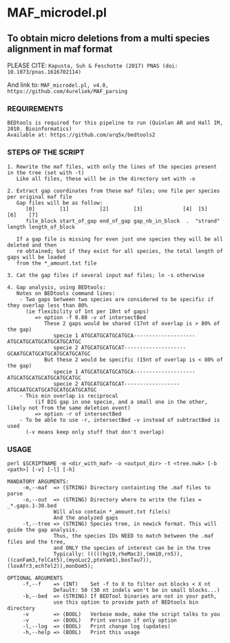# MAF_microdel.pl
## To obtain micro deletions from a multi species alignment in maf format

PLEASE CITE: `Kapusta, Suh & Feschotte (2017) PNAS (doi: 10.1073/pnas.1616702114)`

And link to: `MAF_microdel.pl, v4.0, https://github.com/4ureliek/MAF_parsing`
 	
### REQUIREMENTS
    BEDtools is required for this pipeline to run (Quinlan AR and Hall IM, 2010. Bioinformatics)
    Available at: https://github.com/arq5x/bedtools2
    
### STEPS OF THE SCRIPT
    1. Rewrite the maf files, with only the lines of the species present in the tree (set with -t)
       Like all files, these will be in the directory set with -o
    
    2. Extract gap coordinates from these maf files; one file per species per original maf file
       Gap files will be as follow:
          [0]        [1]          [2]        [3]             [4]  [5]       [6]    [7]
	      file_block start_of_gap end_of_gap gap_nb_in_block  .  "strand" length length_of_block
	   
       If a gap file is missing for even just one species they will be all deleted and then 
       re obtained; but if they exist for all species, the total length of gaps will be loaded
       from the *_amount.txt file
	
    3. Cat the gap files if several input maf files; ln -s otherwise
    
    4. Gap analysis, using BEDtools:
       Notes on BEDtools command lines:
        - Two gaps between two species are considered to be specific if they overlap less than 80%
          (ie flexibility of 1nt per 10nt of gaps)
             => option -f 0.80 -v of intersectBed
                These 2 gaps would be shared (17nt of overlap is > 80% of the gap)
                   specie 1 ATGCATGCATGCATGCA--------------------ATGCATGCATGCATGCATGCATGC
                   specie 2 ATGCATGCATGCAT--------------------GCAATGCATGCATGCATGCATGCATGC      
                But these 2 would be specific (15nt of overlap is < 80% of the gap)
                   specie 1 ATGCATGCATGCATGCA--------------------ATGCATGCATGCATGCATGCATGC
                   specie 2 ATGCATGCATGCAT------------------ATGCAATGCATGCATGCATGCATGCATGC            
        - This min overlap is reciprocal
             (if BIG gap in one specie, and a small one in the other, likely not from the same deletion event)
             => option -r of intersectBed
        - To be able to use -r, intersectBed -v instead of subtractBed is used
          (-v means keep only stuff that don't overlap)
	
### USAGE
	perl $SCRIPTNAME -m <dir_with_maf> -o <output_dir> -t <tree.nwk> [-b <path>] [-v] [-l] [-h]

	MANDATORY ARGUMENTS:	
	     -m,--maf  => (STRING) Directory containting the .maf files to parse
	     -o,--out  => (STRING) Directory where to write the files = _*.gaps.1-30.bed
				   Will also contain *_amount.txt file(s)
				   And the analyzed gaps
	     -t,--tree => (STRING) Species tree, in newick format. This will guide the gap analysis.
				   Thus, the species IDs NEED to match between the .maf files and the tree,
				   and ONLY the species of interest can be in the tree
				   Typically: (((((hg19,rheMac3),(mm10,rn5)),((canFam3,felCat5),(myoLuc2,pteVam1),bosTau7)),(loxAfr3,echTel2)),monDom5);

	OPTIONAL ARGUMENTS
	     -f,--f    => (INT)    Set -f to X to filter out blocks < X nt
				   Default: 50 (30 nt indels won't be in small blocks...)
	     -b,--bed  => (STRING) If BEDTool binaries are not in your path, 
				   use this option to provide path of BEDtools bin directory
	     -v        => (BOOL)   Verbose mode, make the script talks to you
	     -v        => (BOOL)   Print version if only option
	     -l,--log  => (BOOL)   Print change log (updates)
	     -h,--help => (BOOL)   Print this usage
